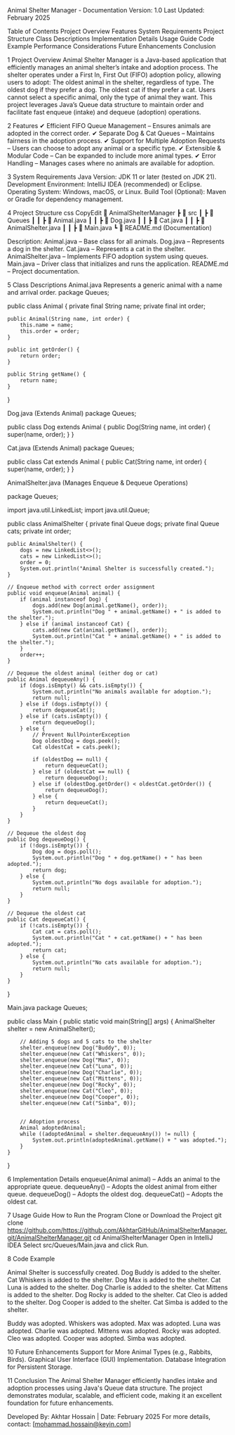 Animal Shelter Manager - Documentation
Version: 1.0
Last Updated: February 2025

Table of Contents
Project Overview
Features
System Requirements
Project Structure
Class Descriptions
Implementation Details
Usage Guide
Code Example
Performance Considerations
Future Enhancements
Conclusion

1️ Project Overview
Animal Shelter Manager is a Java-based application that efficiently manages an animal shelter’s intake and adoption process. The shelter operates under a First In, First Out (FIFO) adoption policy, allowing users to adopt:
The oldest animal in the shelter, regardless of type.
The oldest dog if they prefer a dog.
The oldest cat if they prefer a cat.
Users cannot select a specific animal, only the type of animal they want.
This project leverages Java’s Queue data structure to maintain order and facilitate fast enqueue (intake) and dequeue (adoption) operations.

2️ Features
✔ Efficient FIFO Queue Management – Ensures animals are adopted in the correct order.
✔ Separate Dog & Cat Queues – Maintains fairness in the adoption process.
✔ Support for Multiple Adoption Requests – Users can choose to adopt any animal or a specific type.
✔ Extensible & Modular Code – Can be expanded to include more animal types.
✔ Error Handling – Manages cases where no animals are available for adoption.

3️ System Requirements
Java Version: JDK 11 or later (tested on JDK 21).
Development Environment: IntelliJ IDEA (recommended) or Eclipse.
Operating System: Windows, macOS, or Linux.
Build Tool (Optional): Maven or Gradle for dependency management.

4️ Project Structure
css
CopyEdit
📂 AnimalShelterManager
 ┣ 📂 src
 ┃ ┣ 📂 Queues
 ┃ ┃ ┣ 📜 Animal.java
 ┃ ┃ ┣ 📜 Dog.java
 ┃ ┃ ┣ 📜 Cat.java
 ┃ ┃ ┣ 📜 AnimalShelter.java
 ┃ ┃ ┣ 📜 Main.java
 ┗ 📜 README.md  (Documentation)

Description:
Animal.java – Base class for all animals.
Dog.java – Represents a dog in the shelter.
Cat.java – Represents a cat in the shelter.
AnimalShelter.java – Implements FIFO adoption system using queues.
Main.java – Driver class that initializes and runs the application.
README.md – Project documentation.

5 Class Descriptions
Animal.java
Represents a generic animal with a name and arrival order.
package Queues;

public class Animal {
    private final String name;
    private final int order;

    public Animal(String name, int order) {
        this.name = name;
        this.order = order;
    }

    public int getOrder() {
        return order;
    }

    public String getName() {
        return name;
    }
}


Dog.java (Extends Animal)
package Queues;

public class Dog extends Animal {
    public Dog(String name, int order) {
        super(name, order);
    }
}



Cat.java (Extends Animal)
package Queues;

public class Cat extends Animal {
    public Cat(String name, int order) {
        super(name, order);
    }
}



AnimalShelter.java (Manages Enqueue & Dequeue Operations)

package Queues;

import java.util.LinkedList;
import java.util.Queue;

public class AnimalShelter {
    private final Queue<Dog> dogs;
    private final Queue<Cat> cats;
    private int order;

    public AnimalShelter() {
        dogs = new LinkedList<>();
        cats = new LinkedList<>();
        order = 0;
        System.out.println("Animal Shelter is successfully created.");
    }

    // Enqueue method with correct order assignment
    public void enqueue(Animal animal) {
        if (animal instanceof Dog) {
            dogs.add(new Dog(animal.getName(), order));
            System.out.println("Dog " + animal.getName() + " is added to the shelter.");
        } else if (animal instanceof Cat) {
            cats.add(new Cat(animal.getName(), order));
            System.out.println("Cat " + animal.getName() + " is added to the shelter.");
        }
        order++;
    }

    // Dequeue the oldest animal (either dog or cat)
    public Animal dequeueAny() {
        if (dogs.isEmpty() && cats.isEmpty()) {
            System.out.println("No animals available for adoption.");
            return null;
        } else if (dogs.isEmpty()) {
            return dequeueCat();
        } else if (cats.isEmpty()) {
            return dequeueDog();
        } else {
            // Prevent NullPointerException
            Dog oldestDog = dogs.peek();
            Cat oldestCat = cats.peek();

            if (oldestDog == null) {
                return dequeueCat();
            } else if (oldestCat == null) {
                return dequeueDog();
            } else if (oldestDog.getOrder() < oldestCat.getOrder()) {
                return dequeueDog();
            } else {
                return dequeueCat();
            }
        }
    }

    // Dequeue the oldest dog
    public Dog dequeueDog() {
        if (!dogs.isEmpty()) {
            Dog dog = dogs.poll();
            System.out.println("Dog " + dog.getName() + " has been adopted.");
            return dog;
        } else {
            System.out.println("No dogs available for adoption.");
            return null;
        }
    }

    // Dequeue the oldest cat
    public Cat dequeueCat() {
        if (!cats.isEmpty()) {
            Cat cat = cats.poll();
            System.out.println("Cat " + cat.getName() + " has been adopted.");
            return cat;
        } else {
            System.out.println("No cats available for adoption.");
            return null;
        }
    }
}


Main.java 
package Queues;

public class Main {
    public static void main(String[] args) {
        AnimalShelter shelter = new AnimalShelter();

        // Adding 5 dogs and 5 cats to the shelter
        shelter.enqueue(new Dog("Buddy", 0));
        shelter.enqueue(new Cat("Whiskers", 0));
        shelter.enqueue(new Dog("Max", 0));
        shelter.enqueue(new Cat("Luna", 0));
        shelter.enqueue(new Dog("Charlie", 0));
        shelter.enqueue(new Cat("Mittens", 0));
        shelter.enqueue(new Dog("Rocky", 0));
        shelter.enqueue(new Cat("Cleo", 0));
        shelter.enqueue(new Dog("Cooper", 0));
        shelter.enqueue(new Cat("Simba", 0));


        // Adoption process
        Animal adoptedAnimal;
        while ((adoptedAnimal = shelter.dequeueAny()) != null) {
            System.out.println(adoptedAnimal.getName() + " was adopted.");
        }
    }
}



6️ Implementation Details
enqueue(Animal animal) – Adds an animal to the appropriate queue.
dequeueAny() – Adopts the oldest animal from either queue.
dequeueDog() – Adopts the oldest dog.
dequeueCat() – Adopts the oldest cat.

7️ Usage Guide
How to Run the Program
Clone or Download the Project
git clone https://github.com/https://github.com/AkhtarGitHub/AnimalShelterManager.git/AnimalShelterManager.git
cd AnimalShelterManager
Open in IntelliJ IDEA
Select src/Queues/Main.java and click Run.

8️ Code Example

Animal Shelter is successfully created.
Dog Buddy is added to the shelter.
Cat Whiskers is added to the shelter.
Dog Max is added to the shelter.
Cat Luna is added to the shelter.
Dog Charlie is added to the shelter.
Cat Mittens is added to the shelter.
Dog Rocky is added to the shelter.
Cat Cleo is added to the shelter.
Dog Cooper is added to the shelter.
Cat Simba is added to the shelter.

Buddy was adopted.
Whiskers was adopted.
Max was adopted.
Luna was adopted.
Charlie was adopted.
Mittens was adopted.
Rocky was adopted.
Cleo was adopted.
Cooper was adopted.
Simba was adopted.


10 Future Enhancements
Support for More Animal Types (e.g., Rabbits, Birds).
Graphical User Interface (GUI) Implementation.
Database Integration for Persistent Storage.

11️ Conclusion
The Animal Shelter Manager efficiently handles intake and adoption processes using Java's Queue data structure. The project demonstrates modular, scalable, and efficient code, making it an excellent foundation for future enhancements.

Developed By: Akhtar Hossain | Date: February 2025
For more details, contact: [mohammad.hossain@keyin.com]

